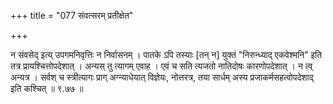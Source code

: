 +++
title = "077 संवत्सरम् प्रतीक्षेत"

+++

न संवसेद् इत्य् उपगमनिवृत्तिः न निर्वासनम् । पातके ऽपि तस्याः [तन् न] युक्तं "निरुन्ध्याद् एकवेश्मनि" इति तत्र प्रायश्चित्तोपदेशात् । अन्यस् तु त्यागम् एवाह । एवं च सति त्यजतो नातिदोषः कारणोपदेशात् । न त्व् अन्यत्र । सर्वश् च स्त्रीत्यागः प्राग् अग्न्याधेयात् विज्ञेयः, नोत्तरत्र, तया सार्धम् अस्य प्रजाकर्मसहत्वोपदेशाद् इति कश्चित् ॥ ९.७७ ॥